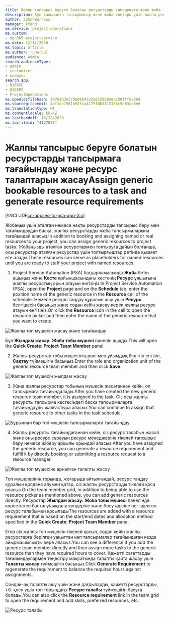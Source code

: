 ```yaml
---
title: Жалпы тапсырыс беруге болатын ресурстарды тапсырмаға және жоба тобына тағайындау
description: Бұл тақырыпта тапсырмалар және жоба топтары үшін жалпы ресурстарға тапсырыс беру туралы ақпарат беріледі.
author: JohnPBurrows
manager: kfend
ms.service: project-operations
ms.custom:
- dyn365-projectservice
ms.date: 12/11/2018
ms.topic: article
ms.author: ruhercul
audience: Admin
search.audienceType:
- admin
- customizer
- enduser
search.app:
- D365CE
- D365PS
- ProjectOperations
ms.openlocfilehash: 19761b3e570ad664522e832069a8ac50fffead64
ms.sourcegitcommit: 4cf1dc1561b92fca4175f0b3813133c5e63ce8e6
ms.translationtype: HT
ms.contentlocale: kk-KZ
ms.lasthandoff: 10/28/2020
ms.locfileid: "4127075"
---
```

# <a name="assign-generic-bookable-resources-to-a-task-and-generate-resource-requirements"></a><span data-ttu-id="d95bb-103">Жалпы тапсырыс беруге болатын ресурстарды тапсырмаға тағайындау және ресурс талаптарын жасау</span><span class="sxs-lookup"><span data-stu-id="d95bb-103">Assign generic bookable resources to a task and generate resource requirements</span></span> 

[!INCLUDE[cc-applies-to-psa-app-3.x](../includes/cc-applies-to-psa-app-3x.md)]

<span data-ttu-id="d95bb-104">Жобаңыз үшін аталған немесе нақты ресурстарды тапсырыс беру мен тағайындаудан басқа, жалпы ресурстарды жоба тапсырмаларына тағайындай аласыз.</span><span class="sxs-lookup"><span data-stu-id="d95bb-104">In addition to booking and assigning named or real resources to your project, you can assign generic resources to project tasks.</span></span> <span data-ttu-id="d95bb-105">Жобаңызды аталған ресурстармен толтыруға дайын болғанша, осы ресурстар аталған ресурстар үшін толтырғыштар ретінде қызмет ете алады.</span><span class="sxs-lookup"><span data-stu-id="d95bb-105">These resources can serve as placeholders for named resources until you are ready to staff your project with named resources.</span></span> 

1. <span data-ttu-id="d95bb-106">Project Service Automation (PSA) бағдарламасында **Жоба** бетін ашыңыз және **Кесте** қойыншасындағы кестенің **Ресурс** ұяшығына жалпы ресурстың орын атауын енгізіңіз.</span><span class="sxs-lookup"><span data-stu-id="d95bb-106">In Project Service Automation (PSA), open the **Project** page and on the **Schedule** tab, enter the position name of the generic resource in the **Resource** cell of the schedule.</span></span> <span data-ttu-id="d95bb-107">Немесе ресурс таңдау құралын ашу үшін **Ресурс** белгішесін басыңыз және содан кейін жасау керек жалпы ресурс атауын енгізіңіз.</span><span class="sxs-lookup"><span data-stu-id="d95bb-107">Or, click the **Resource** icon in the cell to open the resource picker and then enter the name of the generic resource that you want to create.</span></span>

![Жалпы топ мүшесін жасау және тағайындау](media/RM-how-to-9.png)

<span data-ttu-id="d95bb-109">Бұл **Жылдам жасау: Жоба тобы мүшесі** панелін ашады.</span><span class="sxs-lookup"><span data-stu-id="d95bb-109">This will open the **Quick Create: Project Team Member** panel.</span></span> 

2. <span data-ttu-id="d95bb-110">Жалпы ресурстар тобы мүшесінің рөлі мен ұйымдық бірлігін енгізіп, **Сақтау** түймешігін басыңыз.</span><span class="sxs-lookup"><span data-stu-id="d95bb-110">Enter the role and organization unit of the generic resource team member and then click **Save**.</span></span>

![Жалпы топ мүшесін жылдам жасау](media/RM-how-to-10.png)

3. <span data-ttu-id="d95bb-112">Жаңа жалпы ресурстар тобының мүшесін жасағаннан кейін, ол тапсырмаға тағайындалады.</span><span class="sxs-lookup"><span data-stu-id="d95bb-112">After you have created the new generic resource team member, it is assigned to the task.</span></span> <span data-ttu-id="d95bb-113">Сіз осы жалпы ресурсты тапсырма кестесіндегі басқа тапсырмаларға тағайындауды жалғастыра аласыз.</span><span class="sxs-lookup"><span data-stu-id="d95bb-113">You can continue to assign that generic resource to other tasks in the task schedule.</span></span>

![Бұрыннан бар топ мүшесін тапсырмаларға тағайындау](media/RM-how-to-11.png)

4. <span data-ttu-id="d95bb-115">Жалпы ресурсты тағайындағаннан кейін, сіз ресурс талабын жасап және оны ресурс сұрауын ресурс менеджеріне тікелей тапсырыс беру немесе жіберу арқылы орындай аласыз.</span><span class="sxs-lookup"><span data-stu-id="d95bb-115">After you have assigned the generic resource, you can generate a resource requirement and fulfill it by directly booking or submitting a resource request to a resource manager.</span></span>

![Жалпы топ мүшесіне арналған талапты жасау](media/RM-how-to-12.png)

<span data-ttu-id="d95bb-117">Топ мүшелерінің торында, жоғарыда айтылғандай, ресурс таңдау құралын қолдана алумен қатар, сіз жалпы ресурстарды тікелей қоса аласыз.</span><span class="sxs-lookup"><span data-stu-id="d95bb-117">On the team member grid, in addition to being able to use the resource picker as mentioned above, you can add generic resources directly.</span></span> <span data-ttu-id="d95bb-118">Ресурстар **Жылдам жасау: Жоба тобы мүшесі** панелінде көрсетілген басталу/аяқталу күндеріне және бөлу әдісіне негізделген ресурс талабымен қосылады</span><span class="sxs-lookup"><span data-stu-id="d95bb-118">The resources are added with a resource requirement that is based on the start/end dates and allocation method specified in the **Quick Create: Project Team Member** panel.</span></span>

<span data-ttu-id="d95bb-119">Егер сіз жалпы топ мүшесін тікелей қосып, содан кейін жалпы ресурстарға берілген уақыттан көп тапсырмалар тағайындаған кезде айырмашылықты көре аласыз.</span><span class="sxs-lookup"><span data-stu-id="d95bb-119">You can see a difference if you add the generic team member directly and then assign more tasks to the generic resource than they have required hours to cover.</span></span> <span data-ttu-id="d95bb-120">Қажетті сағаттарды тағайындаулармен теңестіру мақсатында талапты қайта жасау үшін **Талапты жасау** түймешігін басыңыз.</span><span class="sxs-lookup"><span data-stu-id="d95bb-120">Click **Generate Requirement** to regenerate the requirement to balance the required hours against assignments.</span></span>

<span data-ttu-id="d95bb-121">Сондай-ақ талапты ашу үшін және дағдыларды, қажетті ресурстарды, т.б. қосу үшін топ торындағы **Ресурс талабы** түймешігін басуға болады.</span><span class="sxs-lookup"><span data-stu-id="d95bb-121">You can also click the **Resource requirement** link in the team grid to open the requirement and add skills, preferred resources, etc.</span></span>

![Ресурс талабы](media/RM-how-to-13.png)

